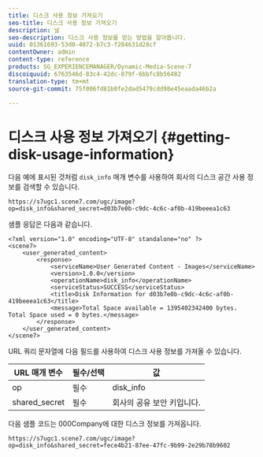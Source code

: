 ```yaml
---
title: 디스크 사용 정보 가져오기
seo-title: 디스크 사용 정보 가져오기
description: 널
seo-description: 디스크 사용 정보를 얻는 방법을 알아봅니다.
uuid: 01361693-53d0-4072-b7c3-f284631d28cf
contentOwner: admin
content-type: reference
products: SG_EXPERIENCEMANAGER/Dynamic-Media-Scene-7
discoiquuid: 6763546d-83c4-42dc-879f-6bbfc8b56482
translation-type: tm+mt
source-git-commit: 75f006fd81b0fe2dad5479cdd98e45eaada46b2a

---
```



# 디스크 사용 정보 가져오기 {#getting-disk-usage-information}

다음 예에 표시된 것처럼 `disk_info` 매개 변수를 사용하여 회사의 디스크 공간 사용 정보를 검색할 수 있습니다.

```as3
https://s7ugc1.scene7.com/ugc/image?op=disk_info&shared_secret=d03b7e0b-c9dc-4c6c-af0b-419beeea1c63
```

샘플 응답은 다음과 같습니다.

```as3
<?xml version="1.0" encoding="UTF-8" standalone="no" ?> 
<scene7> 
    <user_generated_content> 
        <response> 
            <serviceName>User Generated Content - Images</serviceName> 
            <version>1.0.0</version> 
            <operationName>disk_info</operationName> 
            <serviceStatus>SUCCESS</serviceStatus> 
            <title>Disk Information for d03b7e0b-c9dc-4c6c-af0b-419beeea1c63</title> 
            <message>Total Space available = 1395402342400 bytes. Total Space used = 0 bytes.</message> 
        </response> 
    </user_generated_content> 
</scene7>
```

URL 쿼리 문자열에 다음 필드를 사용하여 디스크 사용 정보를 가져올 수 있습니다.

| URL 매개 변수 | 필수/선택 | 값 |
|--- |--- |--- |
| op | 필수 | disk_info |
| shared_secret | 필수 | 회사의 공유 보안 키입니다. |

다음 샘플 코드는 000Company에 대한 디스크 정보를 가져옵니다.

```as3
https://s7ugc1.scene7.com/ugc/image?op=disk_info&shared_secret=fece4b21-87ee-47fc-9b99-2e29b78b9602
```

